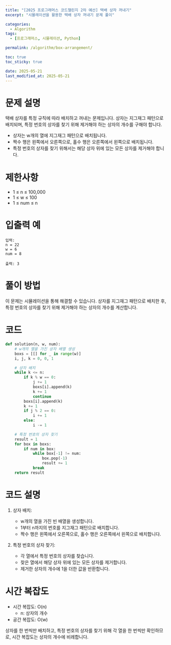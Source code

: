 ```yaml
---
title: "[2025 프로그래머스 코드챌린지 2차 예선] 택배 상자 꺼내기"
excerpt: "시뮬레이션을 활용한 택배 상자 꺼내기 문제 풀이"

categories:
  - Algorithm
tags:
  - [프로그래머스, 시뮬레이션, Python]

permalink: /algorithm/box-arrangement/

toc: true
toc_sticky: true

date: 2025-05-21
last_modified_at: 2025-05-21
---
```


# 문제 설명

택배 상자를 특정 규칙에 따라 배치하고 꺼내는 문제입니다. 상자는 지그재그 패턴으로 배치되며, 특정 번호의 상자를 찾기 위해 제거해야 하는 상자의 개수를 구해야 합니다.

- 상자는 w개의 열에 지그재그 패턴으로 배치됩니다.
- 짝수 행은 왼쪽에서 오른쪽으로, 홀수 행은 오른쪽에서 왼쪽으로 배치됩니다.
- 특정 번호의 상자를 찾기 위해서는 해당 상자 위에 있는 모든 상자를 제거해야 합니다.

# 제한사항

- 1 ≤ n ≤ 100,000
- 1 ≤ w ≤ 100
- 1 ≤ num ≤ n

# 입출력 예

```
입력: 
n = 22
w = 6
num = 8

출력: 3
```

# 풀이 방법

이 문제는 시뮬레이션을 통해 해결할 수 있습니다. 상자를 지그재그 패턴으로 배치한 후, 특정 번호의 상자를 찾기 위해 제거해야 하는 상자의 개수를 계산합니다.

# 코드

```python
def solution(n, w, num):
    # w개의 열을 가진 상자 배열 생성
    boxs = [[] for _ in range(w)]
    i, j, k = 0, 0, 1

    # 상자 배치
    while k <= n:
        if k % w == 0:
            j += 1
            boxs[i].append(k)
            k += 1
            continue
        boxs[i].append(k)
        k += 1
        if j % 2 == 0:
            i += 1
        else:
            i -= 1

    # 특정 번호의 상자 찾기
    result = 1
    for box in boxs:
        if num in box:
            while box[-1] != num:
                box.pop(-1)
                result += 1
            break
    return result
```

# 코드 설명

1. 상자 배치:
   - w개의 열을 가진 빈 배열을 생성합니다.
   - 1부터 n까지의 번호를 지그재그 패턴으로 배치합니다.
   - 짝수 행은 왼쪽에서 오른쪽으로, 홀수 행은 오른쪽에서 왼쪽으로 배치합니다.

2. 특정 번호의 상자 찾기:
   - 각 열에서 특정 번호의 상자를 찾습니다.
   - 찾은 열에서 해당 상자 위에 있는 모든 상자를 제거합니다.
   - 제거한 상자의 개수에 1을 더한 값을 반환합니다.

# 시간 복잡도

- 시간 복잡도: O(n)
  - n: 상자의 개수
- 공간 복잡도: O(w)

상자를 한 번씩만 배치하고, 특정 번호의 상자를 찾기 위해 각 열을 한 번씩만 확인하므로, 시간 복잡도는 상자의 개수에 비례합니다. 